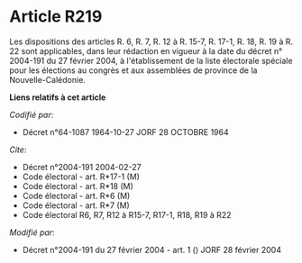 # Article R219

Les dispositions des articles R. 6, R. 7, R. 12 à R. 15-7, R. 17-1, R. 18, R. 19 à R. 22 sont applicables, dans leur
rédaction en vigueur à la date du décret n° 2004-191 du 27 février 2004, à l'établissement de la liste électorale spéciale
pour les élections au congrès et aux assemblées de province de la Nouvelle-Calédonie.

**Liens relatifs à cet article**

_Codifié par_:

  - Décret n°64-1087 1964-10-27 JORF 28 OCTOBRE 1964

_Cite_:

  - Décret n°2004-191 2004-02-27
  - Code électoral - art. R*17-1 (M)
  - Code électoral - art. R*18 (M)
  - Code électoral - art. R*6 (M)
  - Code électoral - art. R*7 (M)
  - Code électoral R6, R7, R12 à R15-7, R17-1, R18, R19 à R22

_Modifié par_:

  - Décret n°2004-191 du 27 février 2004 - art. 1 () JORF 28 février 2004
